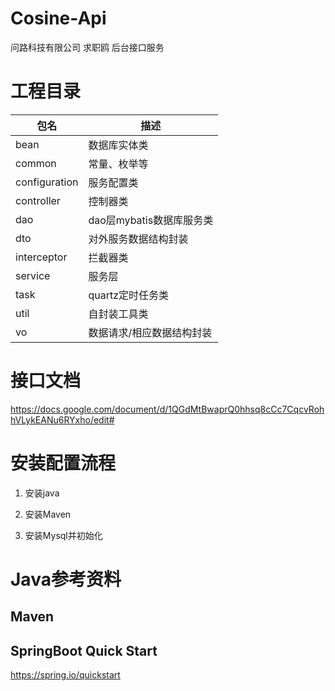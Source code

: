 

# Cosine-Api

问路科技有限公司 求职鸥 后台接口服务

# 工程目录

| 包名 | 描述 |
| ---- | ----- |
| bean | 数据库实体类 |
| common | 常量、枚举等 |
| configuration | 服务配置类 |
| controller | 控制器类 |
| dao | dao层mybatis数据库服务类 |
| dto | 对外服务数据结构封装 |
| interceptor | 拦截器类 |
| service | 服务层 |
| task | quartz定时任务类 |
| util | 自封装工具类 |
| vo | 数据请求/相应数据结构封装|


# 接口文档 

https://docs.google.com/document/d/1QGdMtBwaprQ0hhsq8cCc7CqcvRohhVLykEANu6RYxho/edit#


# 安装配置流程


1. 安装java


2. 安装Maven


3. 安装Mysql并初始化



# Java参考资料


## Maven

## SpringBoot Quick Start


https://spring.io/quickstart


